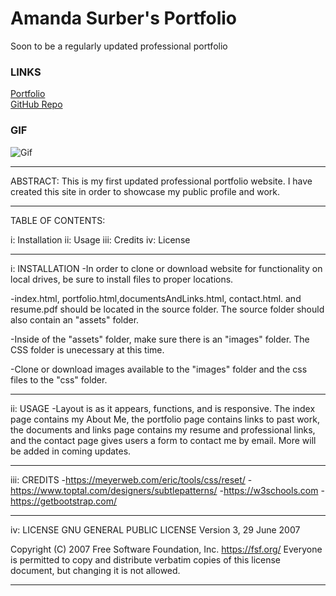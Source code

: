 # Amanda Surber's Portfolio
Soon to be a regularly updated professional portfolio

### LINKS
[Portfolio](https://asuleigh.github.io/ProfessionalPortfolio/)
<br>
[GitHub Repo](https://github.com/asuleigh/ProfessionalPortfolio)

### GIF
![Gif](portfolioGIF.gif)

<hr>

ABSTRACT: This is my first updated professional portfolio website. I have created this site in order to showcase my public profile and work. 

<hr>

TABLE OF CONTENTS:

i: Installation
ii: Usage
iii: Credits
iv: License

<hr>

i: INSTALLATION
-In order to clone or download website for functionality on local drives, be sure to install files to proper locations.

-index.html, portfolio.html,documentsAndLinks.html, contact.html. and resume.pdf should be located in the source folder. The source folder should also contain an "assets" folder.

-Inside of the "assets" folder, make sure there is an "images" folder. The CSS folder is unecessary at this time.

-Clone or download images available to the "images" folder and the css files to the "css" folder.

<hr>

ii: USAGE
-Layout is as it appears, functions, and is responsive. The index page contains my About Me, the portfolio page contains links to past work, the documents and links page contains my resume and professional links, and the contact page gives users a form to contact me by email. More will be added in coming updates.

<hr>

iii: CREDITS
-https://meyerweb.com/eric/tools/css/reset/
-https://www.toptal.com/designers/subtlepatterns/
-https://w3schools.com
-https://getbootstrap.com/

<hr>

iv: LICENSE
GNU GENERAL PUBLIC LICENSE
Version 3, 29 June 2007

 Copyright (C) 2007 Free Software Foundation, Inc. <https://fsf.org/>
 Everyone is permitted to copy and distribute verbatim copies
 of this license document, but changing it is not allowed.

 <hr>